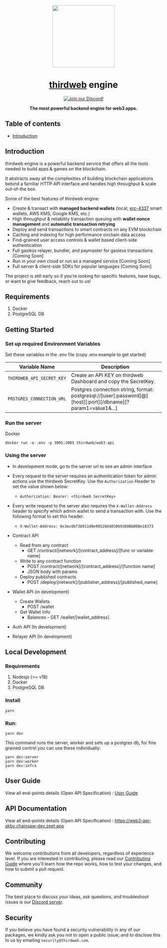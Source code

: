<p align="center">
    <br />
    <a href="https://thirdweb.com">
        <img src="https://github.com/thirdweb-dev/js/blob/main/packages/sdk/logo.svg?raw=true" width="200" alt=""/></a>
    <br />
</p>

<h1 align="center"><a href='https://thirdweb.com/'>thirdweb</a> engine</h1>

<p align="center">
    <a href="https://discord.gg/thirdweb">
        <img alt="Join our Discord!" src="https://img.shields.io/discord/834227967404146718.svg?color=7289da&label=discord&logo=discord&style=flat"/>
    </a>
</p>

<p align="center"><strong>The most powerful backend engine for web3 apps.</strong></p>

## Table of contents

- [Introduction](#introduction)

## Introduction

thirdweb engine is a powerful backend service that offers all the tools needed to build apps & games on the blockchain.

It abstracts away all the complexities of building blockchain applications behind a familiar HTTP API interface and handles high throughput & scale out-of-the box.

Some of the best features of thirdweb engine:

- Create & transact with **managed backend wallets** (local, [erc-4337](https://eips.ethereum.org/EIPS/eip-4337) smart wallets, AWS KMS, Google KMS, etc.)
- High throughput & reliability transaction queuing with **wallet nonce management** and **automatic transaction retrying**
- Deploy and send transactions to smart contracts on any EVM blockchain
- Caching and indexing for high performance onchain data access
- Find-grained user access controls & wallet based client-side authentication
- Full gasless relayer, bundler, and paymaster for gasless transactions [Coming Soon]
- Run in your own cloud or run as a managed service [Coming Soon]
- Full server & client-side SDKs for popular languages [Coming Soon]

The project is still early so if you're looking for specific features, have bugs, or want to give feedback, reach out to us!

## Requirements

1. Docker
2. PostgreSQL DB

## Getting Started

### Set up required Environment Variables

Set these variables in the .env file (copy .env.example to get started)

| Variable Name             | Description                                                                                                   |
| ------------------------- | ------------------------------------------------------------------------------------------------------------- |
| `THIRDWEB_API_SECRET_KEY` | Create an API KEY on thirdweb Dashboard and copy the SecretKey.                                               |
| `POSTGRES_CONNECTION_URL` | Postgres connection string, format: postgresql://[user[:password]@][host][:port][/dbname][?param1=value1&...] |

### Run the server

Docker

```
docker run -e .env -p 3005:3005 thirdweb/web3-api
```

### Using the server

- In development mode, go to the server url to see an admin interface
- Every request to the server requires an authentication token for admin actions use the thirdweb SecretKey. Use the `Authorization` Header to set the value shown below:
  - `Authorization: Bearer: <thirdweb SecretKey>`
- Every write request to the server also requires the `X-Wallet-Address` header to specify which admin wallet to send a transaction with. Use the following format to set this header:

  - `X-Wallet-Address: 0x3ecdbf3b911d0e9052b64850693888b008e18373`

- Contract API

  - Read from any contract
    - GET /contract/[network]/[contract_address]/[func or variable name]
  - Write to any contract function
    - POST /contract/[network]/[contract_address]/[function name]
    - JSON body with params
  - Deploy published contracts
    - POST /deploy/[network]/[publisher_address]/[published_name]

- Wallet API (in development)

  - Create Wallets
    - POST /wallet
  - Get Wallet Info
    - Balances - GET /wallet/[wallet_address]

- Auth API (In development)
- Relayer API (In development)

## Local Development

### Requirements

1. Nodesjs (>= v18)
2. Docker
3. PostgreSQL DB

### Install

```
yarn
```

### Run:

```
yarn dev
```

This command runs the server, worker and sets up a postgres db, for fine grained control you can use these individually:

```
yarn dev:server
yarn dev:worker
yarn dev:infra
```

## User Guide

View all end-points details (Open API Specification) : [User Guide](./docs/UserGuide.md)

## API Documentation

View all end-points details (Open API Specification) : https://web3-api-akbv.chainsaw-dev.zeet.app

## Contributing

We welcome contributions from all developers, regardless of experience level. If you are interested in contributing, please read our [Contributing Guide](./.github/contributing.md) where you'll learn how the repo works, how to test your changes, and how to submit a pull request.

## Community

The best place to discuss your ideas, ask questions, and troubleshoot issues is our [Discord server](https://discord.gg/thirdweb).

## Security

If you believe you have found a security vulnerability in any of our packages, we kindly ask you not to open a public issue; and to disclose this to us by emailing `security@thirdweb.com`.
